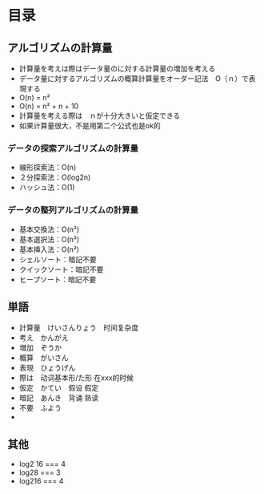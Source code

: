 # 目录

## アルゴリズムの計算量

* 計算量を考えは際はデータ量のに対する計算量の増加を考える
* データ量に対するアルゴリズムの概算計算量をオーダー記法　O（ｎ）で表現する
* O(n) = n²
* O(n) = n² + n + 10
* 計算量を考える際は　ｎが十分大きいと仮定できる 
* 如果计算量很大，不是用第二个公式也是ok的

### データの探索アルゴリズムの計算量

* 線形探索法：O(n)
* ２分探索法：O(log2n)
* ハッシュ法：O(1)

### データの整列アルゴリズムの計算量

* 基本交換法：O(n²)
* 基本選択法：O(n²)
* 基本挿入法：O(n²)
* シェルソート：暗記不要
* クイックソート：暗記不要
* ヒープソート：暗記不要

## 単語

* 計算量　けいさんりょう　时间复杂度
* 考え　かんがえ
* 増加　ぞうか
* 概算　がいさん
* 表現　ひょうげん
* 際は　动词基本形/た形 在xxx的时候
* 仮定　かてい　假设 假定
* 暗記　あんき　背诵 熟读
* 不要　ふよう
* 

## 其他

* log2 16 === 4
* log28  === 3
* log216  === 4